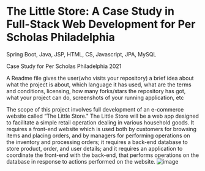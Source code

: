 # The Little Store: A Case Study in Full-Stack Web Development for Per Scholas Philadelphia

Spring Boot, Java, JSP, HTML, CS, Javascript, JPA, MySQL


Case Study for Per Scholas Philadelphia 2021

A Readme file gives the user(who visits your repository) a brief idea about what the project is about, which language it has used, what are the terms and conditions, licensing, how many forks/stars the repository has got, what your project can do, screenshots of your running application, etc

The scope of this project involves full development of an e-commerce website called “The Little Store." The Little Store will be a web app designed to facilitate a simple retail operation dealing in various household goods.  It requires a front-end website which is used both by customers for browsing items and placing orders, and by managers for performing operations on the inventory and processing orders; it requires a back-end database to store product, order, and user details; and it requires an application to coordinate the front-end with the back-end, that performs operations on the database in response to actions performed on the website.
![image](https://user-images.githubusercontent.com/52681233/123656004-84d23b00-d7fd-11eb-86fc-f6326bdb99c6.png)

